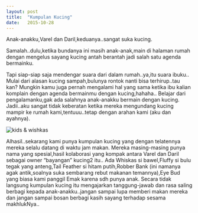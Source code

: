 ```yaml
---
layout: post
title:  "Kumpulan Kucing"
date:   2015-10-28
---
```


Anak-anakku,Varel dan Daril,keduanya..sangat suka kucing.
<p class="intro"><span class="dropcap">S</span>amalah..dulu,ketika bundanya ini masih anak-anak,main di halaman rumah dengan mengelus sayang kucing antah berantah jadi salah satu agenda bermainku.</p>

Tapi siap-siap saja mendengar suara dari dalam rumah..ya,itu suara ibuku..
Mulai dari alasan kucing sampah,bulunya rontok nanti bisa terhirup..tau kan? Mungkin kamu juga pernah mengalami hal yang sama ketika ibu kalian komplain dengan agenda bermainmu dengan kucing,hahaha..
Belajar dari pengalamanku,gak ada salahnya anak-anakku bermain dengan kucing.
Jadii..aku sangat tidak keberatan ketika mereka mengundang kucing mampir ke rumah kami,tentuuu..tetap dengan arahan kami (aku dan ayahnya).

<img src="{{ '/assets/img/kids&cat.jpg' | prepend: site.baseurl }}" alt="kids & wishkas">

Alhasil..sekarang kami punya kumpulan kucing yang dengan telatennya mereka selalu datang di waktu jam makan. Mereka masing-masing punya nama yang spesial,hasil kolaborasi yang kompak antara Varel dan Daril sebagai owner “bayangan” kucing2 itu..
Ada Whiskas si bawel,Fluffy si bulu tegak yang anteng,Tail Feather si hitam putih,Robber Bank (ini namanya agak antik,soalnya suka sembarang rebut makanan temannya),Eye Bud yang biasa kami panggil Emak karena sdh punya anak.
Secara tidak langsung kumpulan kucing itu mengajarkan tanggung-jawab dan rasa saling berbagi kepada anak-anakku..jangan sampai lupa memberi makan mereka dan jangan sampai bosan berbagi kasih sayang terhadap sesama makhlukNya..
